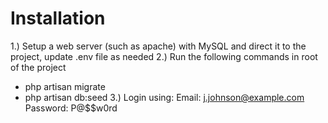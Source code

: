 # Installation
1.) Setup a web server (such as apache) with MySQL and direct it to the project, update .env file as needed
2.) Run the following commands in root of the project
 - php artisan migrate
 - php artisan db:seed
3.) Login using:
 Email: j.johnson@example.com
 Password: P@$$w0rd
